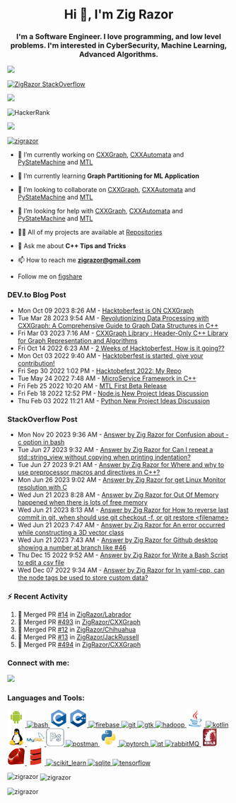 <h1 align="center">Hi 👋, I'm Zig Razor</h1>
<h3 align="center">I'm a Software Engineer. I love programming, and low level problems. I'm interested in CyberSecurity, Machine Learning, Advanced Algorithms.</h3>

![](https://komarev.com/ghpvc/?username=zigrazor&label=PROFILE+VIEWS)

[![ZigRazor StackOverflow](https://stackoverflow-badge.vercel.app/?userID=12491175)](https://stackoverflow.com/users/12491175/zig-razor)

![](https://www.codewars.com/users/ZigRazor/badges/large)

<img alt="HackerRank" src="https://img.shields.io/badge/-Hackerrank-2EC866?style=for-the-badge&logo=HackerRank&logoColor=white"/>

![](https://gitwar.herokuapp.com/badge?username=ZigRazor&color=green)

<p align="left"> <a href="https://github.com/ryo-ma/github-profile-trophy"><img src="https://github-profile-trophy.vercel.app/?username=zigrazor" alt="zigrazor" /></a> </p>

- 🔭 I’m currently working on [CXXGraph](https://github.com/ZigRazor/CXXGraph), [CXXAutomata](https://github.com/ZigRazor/CXXAutomata) and [PyStateMachine](https://github.com/ZigRazor/PyStateMachine) and [MTL](https://github.com/ZigRazor/MTL)

- 🌱 I’m currently learning **Graph Partitioning for ML Application**

- 👯 I’m looking to collaborate on [CXXGraph](https://github.com/ZigRazor/CXXGraph), [CXXAutomata](https://github.com/ZigRazor/CXXAutomata) and [PyStateMachine](https://github.com/ZigRazor/PyStateMachine) and [MTL](https://github.com/ZigRazor/MTL)

- 🤝 I’m looking for help with [CXXGraph](https://github.com/ZigRazor/CXXGraph), [CXXAutomata](https://github.com/ZigRazor/CXXAutomata) and [PyStateMachine](https://github.com/ZigRazor/PyStateMachine) and [MTL](https://github.com/ZigRazor/MTL)

- 👨‍💻 All of my projects are available at [Repositories](https://github.com/ZigRazor?tab=repositories)

- 💬 Ask me about **C++ Tips and Tricks**

- 📫 How to reach me **zigrazor@gmail.com**

- Follow me on [figshare](https://figshare.com/authors/Matteo_Botticci/11972360)

<h3 align="left">DEV.to Blog Post</h3>

<!-- DEV-TO-LIST:START -->
 - Mon Oct 09 2023 8:26 AM - [Hacktoberfest is ON CXXGraph](https://dev.to/cxxgraph/hacktoberfest-is-on-cxxgraph-43bd)
 - Tue Mar 28 2023 9:54 AM - [Revolutionizing Data Processing with CXXGraph: A Comprehensive Guide to Graph Data Structures in C++](https://dev.to/cxxgraph/revolutionizing-data-processing-with-cxxgraph-a-comprehensive-guide-to-graph-data-structures-in-c-3od5)
 - Fri Mar 03 2023 7:16 AM - [CXXGraph Library : Header-Only C++ Library for Graph Representation and Algorithms](https://dev.to/zigrazor/cxxgraph-library-header-only-c-library-for-graph-representation-and-algorithms-1o1l)
 - Fri Oct 14 2022 6:23 AM - [2 Weeks of Hacktoberfest, How is it going??](https://dev.to/zigrazor/2-weeks-of-hacktoberfest-how-is-it-going-4ilk)
 - Mon Oct 03 2022 9:40 AM - [Hacktoberfest is started, give your contribution!](https://dev.to/zigrazor/hacktoberfest-is-started-give-your-contribution-7en)
 - Fri Sep 30 2022 1:02 PM - [Hacktobefest 2022: My Repo](https://dev.to/zigrazor/hacktobefest-2022-my-repo-9bg)
 - Tue May 24 2022 7:48 AM - [MicroService Framework in C++](https://dev.to/zigrazor/microservice-framework-in-c-364p)
 - Fri Feb 25 2022 10:20 AM - [MTL First Beta Release](https://dev.to/zigrazor/mtl-first-beta-release-246f)
 - Fri Feb 18 2022 12:52 PM - [Node.js New Project Ideas Discussion](https://dev.to/zigrazor/nodejs-new-project-ideas-discussion-3852)
 - Thu Feb 03 2022 11:21 AM - [Python New Project Ideas Discussion](https://dev.to/zigrazor/python-new-project-ideas-discussion-84m)<!-- DEV-TO-LIST:END -->

<h3 align="left">StackOverflow Post</h3>

<!-- STACKOVERFLOW-LIST:START -->
 - Mon Nov 20 2023 9:36 AM - [Answer by Zig Razor for Confusion about -c option in bash](https://stackoverflow.com/questions/77514670/confusion-about-c-option-in-bash/77514784#77514784)
 - Tue Jun 27 2023 9:32 AM - [Answer by Zig Razor for Can I repeat a std::string_view without copying when printing indentation?](https://stackoverflow.com/questions/76563217/can-i-repeat-a-stdstring-view-without-copying-when-printing-indentation/76563495#76563495)
 - Tue Jun 27 2023 9:21 AM - [Answer by Zig Razor for Where and why to use preprocessor macros and directives in C++?](https://stackoverflow.com/questions/76563344/where-and-why-to-use-preprocessor-macros-and-directives-in-c/76563415#76563415)
 - Mon Jun 26 2023 9:02 AM - [Answer by Zig Razor for get Linux Monitor resolution with C](https://stackoverflow.com/questions/76554710/get-linux-monitor-resolution-with-c/76555164#76555164)
 - Wed Jun 21 2023 8:28 AM - [Answer by Zig Razor for Out Of Memory happened when there is lots of free memory](https://stackoverflow.com/questions/76521274/out-of-memory-happened-when-there-is-lots-of-free-memory/76521376#76521376)
 - Wed Jun 21 2023 8:13 AM - [Answer by Zig Razor for How to reverse last commit in git, when should use git checkout -f, or git restore &lt;filename&gt;](https://stackoverflow.com/questions/76520870/how-to-reverse-last-commit-in-git-when-should-use-git-checkout-f-or-git-resto/76521266#76521266)
 - Wed Jun 21 2023 7:47 AM - [Answer by Zig Razor for An error occurred while constructing a 3D vector class](https://stackoverflow.com/questions/76521027/an-error-occurred-while-constructing-a-3d-vector-class/76521081#76521081)
 - Wed Jun 21 2023 7:43 AM - [Answer by Zig Razor for Github desktop showing a number at branch like #46](https://stackoverflow.com/questions/76520995/github-desktop-showing-a-number-at-branch-like-46/76521043#76521043)
 - Thu Dec 15 2022 9:52 AM - [Answer by Zig Razor for Write a Bash Script to edit a csv file](https://stackoverflow.com/questions/74809612/write-a-bash-script-to-edit-a-csv-file/74809648#74809648)
 - Wed Dec 07 2022 9:34 AM - [Answer by Zig Razor for In yaml-cpp, can the node tags be used to store custom data?](https://stackoverflow.com/questions/74714155/in-yaml-cpp-can-the-node-tags-be-used-to-store-custom-data/74714456#74714456)<!-- STACKOVERFLOW-LIST:END -->

### :zap: Recent Activity

<!--START_SECTION:activity-->
1. 🎉 Merged PR [#14](https://github.com/ZigRazor/Labrador/pull/14) in [ZigRazor/Labrador](https://github.com/ZigRazor/Labrador)
2. 🎉 Merged PR [#493](https://github.com/ZigRazor/CXXGraph/pull/493) in [ZigRazor/CXXGraph](https://github.com/ZigRazor/CXXGraph)
3. 🎉 Merged PR [#12](https://github.com/ZigRazor/Chihuahua/pull/12) in [ZigRazor/Chihuahua](https://github.com/ZigRazor/Chihuahua)
4. 🎉 Merged PR [#13](https://github.com/ZigRazor/JackRussell/pull/13) in [ZigRazor/JackRussell](https://github.com/ZigRazor/JackRussell)
5. 🎉 Merged PR [#494](https://github.com/ZigRazor/CXXGraph/pull/494) in [ZigRazor/CXXGraph](https://github.com/ZigRazor/CXXGraph)
<!--END_SECTION:activity-->


<h3 align="left">Connect with me:</h3>
<p align="left">
<a href="https://stackoverflow.com/users/12491175/zig-razor">
  <img height="137px" src="https://stackoverflow-card.vercel.app/?userID=12491175&theme=dracula&showBorder=false" />
</a>
</p>

<h3 align="left">Languages and Tools:</h3>
<p align="left"> <a href="https://developer.android.com" target="_blank"> <img src="https://raw.githubusercontent.com/devicons/devicon/master/icons/android/android-original-wordmark.svg" alt="android" width="40" height="40"/> </a> <a href="https://www.gnu.org/software/bash/" target="_blank"> <img src="https://www.vectorlogo.zone/logos/gnu_bash/gnu_bash-icon.svg" alt="bash" width="40" height="40"/> </a> <a href="https://www.cprogramming.com/" target="_blank"> <img src="https://raw.githubusercontent.com/devicons/devicon/master/icons/c/c-original.svg" alt="c" width="40" height="40"/> </a> <a href="https://www.w3schools.com/cpp/" target="_blank"> <img src="https://raw.githubusercontent.com/devicons/devicon/master/icons/cplusplus/cplusplus-original.svg" alt="cplusplus" width="40" height="40"/> </a> <a href="https://firebase.google.com/" target="_blank"> <img src="https://www.vectorlogo.zone/logos/firebase/firebase-icon.svg" alt="firebase" width="40" height="40"/> </a> <a href="https://git-scm.com/" target="_blank"> <img src="https://www.vectorlogo.zone/logos/git-scm/git-scm-icon.svg" alt="git" width="40" height="40"/> </a> <a href="https://www.gtk.org/" target="_blank"> <img src="https://upload.wikimedia.org/wikipedia/commons/7/71/GTK_logo.svg" alt="gtk" width="40" height="40"/> </a> <a href="https://hadoop.apache.org/" target="_blank"> <img src="https://www.vectorlogo.zone/logos/apache_hadoop/apache_hadoop-icon.svg" alt="hadoop" width="40" height="40"/> </a> <a href="https://www.java.com" target="_blank"> <img src="https://raw.githubusercontent.com/devicons/devicon/master/icons/java/java-original.svg" alt="java" width="40" height="40"/> </a> <a href="https://kotlinlang.org" target="_blank"> <img src="https://www.vectorlogo.zone/logos/kotlinlang/kotlinlang-icon.svg" alt="kotlin" width="40" height="40"/> </a> <a href="https://www.linux.org/" target="_blank"> <img src="https://raw.githubusercontent.com/devicons/devicon/master/icons/linux/linux-original.svg" alt="linux" width="40" height="40"/> </a> <a href="https://www.mysql.com/" target="_blank"> <img src="https://raw.githubusercontent.com/devicons/devicon/master/icons/mysql/mysql-original-wordmark.svg" alt="mysql" width="40" height="40"/> </a> <a href="https://www.photoshop.com/en" target="_blank"> <img src="https://raw.githubusercontent.com/devicons/devicon/master/icons/photoshop/photoshop-line.svg" alt="photoshop" width="40" height="40"/> </a> <a href="https://postman.com" target="_blank"> <img src="https://www.vectorlogo.zone/logos/getpostman/getpostman-icon.svg" alt="postman" width="40" height="40"/> </a> <a href="https://www.python.org" target="_blank"> <img src="https://raw.githubusercontent.com/devicons/devicon/master/icons/python/python-original.svg" alt="python" width="40" height="40"/> </a> <a href="https://pytorch.org/" target="_blank"> <img src="https://www.vectorlogo.zone/logos/pytorch/pytorch-icon.svg" alt="pytorch" width="40" height="40"/> </a> <a href="https://www.qt.io/" target="_blank"> <img src="https://upload.wikimedia.org/wikipedia/commons/0/0b/Qt_logo_2016.svg" alt="qt" width="40" height="40"/> </a> <a href="https://www.rabbitmq.com" target="_blank"> <img src="https://www.vectorlogo.zone/logos/rabbitmq/rabbitmq-icon.svg" alt="rabbitMQ" width="40" height="40"/> </a> <a href="https://rubyonrails.org" target="_blank"> <img src="https://raw.githubusercontent.com/devicons/devicon/master/icons/rails/rails-original-wordmark.svg" alt="rails" width="40" height="40"/> </a> <a href="https://www.ruby-lang.org/en/" target="_blank"> <img src="https://raw.githubusercontent.com/devicons/devicon/master/icons/ruby/ruby-original.svg" alt="ruby" width="40" height="40"/> </a> <a href="https://www.scala-lang.org" target="_blank"> <img src="https://raw.githubusercontent.com/devicons/devicon/master/icons/scala/scala-original.svg" alt="scala" width="40" height="40"/> </a> <a href="https://scikit-learn.org/" target="_blank"> <img src="https://upload.wikimedia.org/wikipedia/commons/0/05/Scikit_learn_logo_small.svg" alt="scikit_learn" width="40" height="40"/> </a> <a href="https://www.sqlite.org/" target="_blank"> <img src="https://www.vectorlogo.zone/logos/sqlite/sqlite-icon.svg" alt="sqlite" width="40" height="40"/> </a> <a href="https://www.tensorflow.org" target="_blank"> <img src="https://www.vectorlogo.zone/logos/tensorflow/tensorflow-icon.svg" alt="tensorflow" width="40" height="40"/> </a> </p>

<p><img align="left" src="https://github-readme-stats.vercel.app/api/top-langs?username=zigrazor&show_icons=true&locale=en&layout=compact" alt="zigrazor" /></p>

<p>&nbsp;<img align="center" src="https://github-readme-stats.vercel.app/api?username=zigrazor&show_icons=true&locale=en" alt="zigrazor" /></p>

<p><img align="center" src="https://github-readme-streak-stats.herokuapp.com/?user=zigrazor&" alt="zigrazor" /></p>
